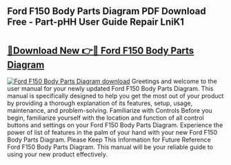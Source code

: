 ## Ford F150 Body Parts Diagram PDF Download Free - Part-pHH User Guide Repair LniK1

# <h2><a href="http://dfrk8c6.blite.top/?on=Ford+F150+Body+Parts+Diagram">🔗Download New 👉🔴 Ford F150 Body Parts Diagram</a></h2>

[![Ford F150 Body Parts Diagram download](https://i.imgur.com/lujVjoI.png)](http://dfrk8c6.blite.top/?on=Ford+F150+Body+Parts+Diagram)
Greetings and welcome to the user manual for your newly updated Ford F150 Body Parts Diagram. This manual is specifically designed to help you get the most out of your product by providing a thorough explanation of its features, setup, usage, maintenance, and problem-solving. Familiarize with Controls Before you begin, familiarize yourself with the location and function of all control buttons and settings on your Ford F150 Body Parts Diagram. Experience the power of list of features in the palm of your hand with your new Ford F150 Body Parts Diagram. Please Keep This Information for Future Reference Ford F150 Body Parts Diagram. This manual will be your reliable guide to using your new product effectively.

